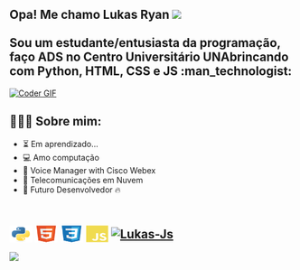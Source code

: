 <h2 align="left">
Opa! Me chamo Lukas Ryan <img src="https://user-images.githubusercontent.com/42378118/110234147-e3259600-7f4e-11eb-95be-0c4047144dea.gif" width="30"><br>
<abc> 
<br> Sou um estudante/entusiasta da programação, faço ADS no Centro Universitário UNAbrincando com Python, HTML, CSS e JS :man_technologist:<br>
</abc>
</h2>
 
 <a href="https://github.com/lukasryan" target="_blank"><img src="https://media.giphy.com/media/SWoSkN6DxTszqIKEqv/giphy.gif" alt="Coder GIF" width="500"></a>
 
 <h2 align="left">👨🏻‍💻 Sobre mim:</h2>

- :hourglass_flowing_sand: Em aprendizado...
- :computer: Amo computação
- :briefcase: Voice Manager with Cisco Webex
- :rocket:  Telecomunicações em Nuvem
- :dart: Futuro Desenvolvedor :fire:

 <h2 align="left">
<div style="display: inline_block"><br>
<a href="https://github.com/lukasryan" target="_blank"><img align="center" alt="Lukas-Python" height="30" width="40" src="https://raw.githubusercontent.com/devicons/devicon/master/icons/python/python-original.svg"></a>
<a href="https://github.com/lukasryan" target="_blank"><img align="center" alt="Lukas-HTML" height="30" width="40" src="https://raw.githubusercontent.com/devicons/devicon/master/icons/html5/html5-original.svg"></a>
<a href="https://github.com/lukasryan" target="_blank"><img align="center" alt="Lukas-CSS" height="30" width="40" src="https://raw.githubusercontent.com/devicons/devicon/master/icons/css3/css3-original.svg"></a>
<a href="https://github.com/lukasryan" target="_blank"><img align="center" alt="Lukas-Js" height="30" width="40" src="https://raw.githubusercontent.com/devicons/devicon/master/icons/javascript/javascript-plain.svg"></a>
<a href="https://github.com/lukasryan" target="_blank"><img align="center" alt="Lukas-Js" height="49" width="176" src="https://www.webex.com/content/dam/wbx/us/images/rebrand/nav-footer/white.png"></a>
</div>
</h2>

<div> 
  <a href="https://www.linkedin.com/in/lucas-ryan-ab19791b0" target="_blank"><img src="https://img.shields.io/badge/-LinkedIn-%230077B5?style=for-the-badge&logo=linkedin&logoColor=white" target="_blank"></a> 
</div>
